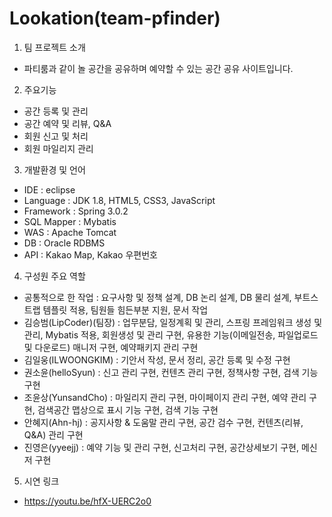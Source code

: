 # Lookation(team-pfinder)

1. 팀 프로젝트 소개
* 파티룸과 같이 놀 공간을 공유하며 예약할 수 있는 공간 공유 사이트입니다.
   
2. 주요기능
* 공간 등록 및 관리
* 공간 예약 및 리뷰, Q&A
* 회원 신고 및 처리
* 회원 마일리지 관리 
   
3. 개발환경 및 언어
* IDE : eclipse
* Language : JDK 1.8, HTML5, CSS3, JavaScript
* Framework : Spring 3.0.2
* SQL Mapper : Mybatis
* WAS : Apache Tomcat
* DB : Oracle RDBMS
* API : Kakao Map, Kakao 우편번호

4. 구성원 주요 역할
* 공통적으로 한 작업 : 요구사항 및 정책 설계, DB 논리 설계, DB 물리 설계, 부트스트랩 템플릿 적용, 팀원들 힘든부분 지원, 문서 작업   
* 김승범(LipCoder)(팀장) : 업무분담, 일정계획 및 관리, 스프링 프레임워크 생성 및 관리, Mybatis 적용, 회원생성 및 관리 구현, 유용한 기능(이메일전송, 파일업로드 및 다운로드) 매니저 구현, 예약패키지 관리 구현
* 김일웅(ILWOONGKIM) : 기안서 작성, 문서 정리, 공간 등록 및 수정 구현
* 권소윤(helloSyun) : 신고 관리 구현, 컨텐츠 관리 구현, 정책사항 구현, 검색 기능 구현
* 조윤상(YunsandCho) : 마일리지 관리 구현, 마이페이지 관리 구현, 예약 관리 구현, 검색공간 맵상으로 표시 기능 구현, 검색 기능 구현
* 안혜지(Ahn-hj) : 공지사항 & 도움말 관리 구현, 공간 검수 구현, 컨텐츠(리뷰, Q&A) 관리 구현  
* 진영은(yyeejj) : 예약 기능 및 관리 구현, 신고처리 구현, 공간상세보기 구현, 메신저 구현

5. 시연 링크
* https://youtu.be/hfX-UERC2o0
